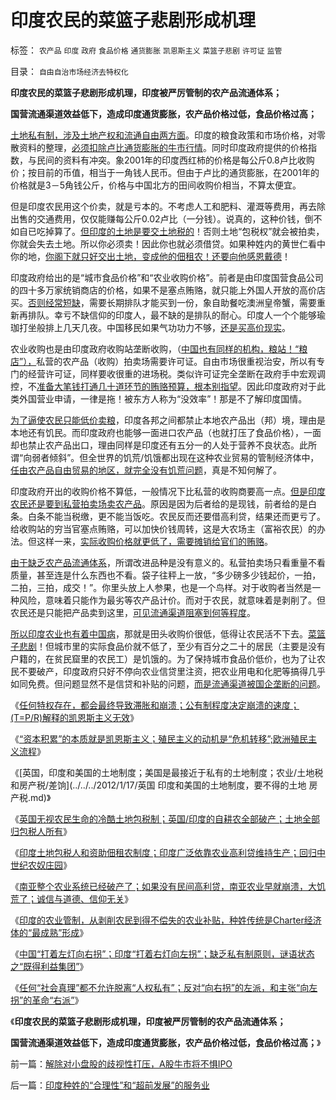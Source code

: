 # 印度农民的菜篮子悲剧形成机理

标签： `农产品` `印度` `政府` `食品价格` `通货膨胀` `凯恩斯主义` `菜篮子悲剧` `许可证` `监管` 

目录： `自由自治市场经济去特权化`

**印度农民的菜篮子悲剧形成机理，印度被严厉管制的农产品流通体系；**

**国营流通渠道效益低下，造成印度通货膨胀，农产品价格过低，食品价格过高；**

[土地私有制，涉及土地产权和流通自由两方面](../../../2011/11/17/中外传统农村的革命游戏规则.md)。印度的粮食政策和市场价格，对零散资料的整理，[必须扣除卢比通货膨胀的牛市行情](../../../2011/12/24/凯恩斯主义的GDP依赖于物价更快的上涨.md)。同时印度政府提供的价格指数，与民间的资料有冲突。象2001年的印度西红柿的价格是每公斤0.8卢比收购价；按目前的币值，相当于一角钱人民币。但由于卢比的通货膨胀，在2001年的价格就是3－5角钱公斤，价格与中国北方的田间收购价相当，不算太便宜。

但是印度农民用这个价卖，就是亏本的。不考虑人工和肥料、灌溉等费用，再去除出售的交通费用，仅仅能赚每公斤0.02卢比（一分钱）。说真的，这种价钱，倒不如自已吃掉算了。[但印度的土地是要交土地税的](../../../2011/3/10/圈地运动和农民工.md)！否则土地“包税权”就会被拍卖，你就会失去土地。所以你必须卖！因此你也就必须借贷。如果种姓内的黄世仁看中你的地，[你阁下就只好交出土地，变成他的佃租农！还要向他感恩戴德](../../../2011/12/12/英国工业革命时期“被解放的农奴”.md)！

印度政府给出的是“城市食品价格”和“农业收购价格”。前者是由印度国营食品公司的四十多万家统销商店的价格，如果不是塞点贿赂，就只能上外国人开放的高价店买。[否则经常短缺](../../../2010/12/29/平均短缺原理：物价上涨不回落！.md)，需要长期排队才能买到一份，象自助餐吃澳洲皇帝蟹，需要重新再排队。幸亏不缺信仰的印度人，最不缺的是排队的耐心。印度人一个个能够瑜珈打坐般排上几天几夜。中国移民如果气功功力不够，[还是买高价现实](../../../2011/6/11/监管越严,越是质次价高.md)。

农业收购也是由印度政府收购站垄断收购，（[中国也有同样的机构，粮站！“粮店”），](../../../2011/11/27/粮农系统是最大的国企，“向农村倾斜”与农民无关.md)私营的农产品（收购）拍卖场需要许可证。自由市场很重视治安，所以有专门的经营许可证，同样要收很重的进场税。类似许可证完全垄断在政府手中宏观调控，不[准备大笔钱打通几十道环节的贿赂预算，根本别指望](../../../2010/2/28/从专营权层层盘剥理解中国特色的黑社会.md)。因此印度政府对于此类外国营业申请，一律是拖！被东方人称为“没效率”！那是不了解印度国情。

[为了逼使农民只能低价卖粮](../../../2011/4/28/屯积居奇的贡献和期货的条件.md)，印度各邦之间都禁止本地农产品出（邦）境，理由是本地还有饥民。而印度政府也能够一面进口农产品（也就打压了食品价格），一面却也禁止农产品出口，理由同样是印度还有五分一的人处于营养不良状态。此所谓“向弱者倾斜”。但全世界的饥荒/饥饿都出现在这种农业贸易的管制经济体中，[任由农产品自由贸易的地区，就完全没有饥荒问题](../../../2011/4/28/解救菜篮子危机不能乱点鸳鸯谱.md)，真是不知何解了。

印度政府开出的收购价格不算低，一般情况下比私营的收购商要高一点。[但是印度农民还是要到私营拍卖场卖农产品](../../../2011/4/26/暴利自然平抑物价，增加农民收入.md)。原因是因为后者给的是现钱，前者给的是白条。白条不能当税缴，更不能当饭吃。农民反而还要借高利贷，结果还而更亏了。给收购站的穷当官塞点贿赂，可以加快价钱周转，这是大农场主（富裕农民）的办法。但这样一来，[实际收购价格就更低了，需要摊销给官们的贿赂](../../../2012/1/16/改革的利益绝大部分被Charter特权组织攫取；“腐败”推动了Charter经济体增长.md)。

[由于缺乏农产品流通体系](../../../2011/4/26/菜篮子悲剧只因市场干预.md)，所谓改进品种是没有意义的。私营拍卖场只看重量不看质量，甚至连是什么东西也不看。袋子往秤上一放，“多少磅多少钱起价，一拍，二拍，三拍，成交！”。你里头放上人参果，也是一个鸟样。对于收购者当然是一种风险，意味着只能作为最劣等农产品计价。而对于农民，就意味着是剥削了。但农民还是只能把产品卖到这里，[可见流通渠道阻塞到何等程度](../../../2011/3/13/流通是最根本的生产力.md)。

[所以印度农业也有着中国病](../../../2009/1/23/市场经济去特权化,市场是最强大的天然的平准工具.md)，那就是田头收购价很低，低得让农民活不下去。[菜篮子悲剧](../../../2011/4/29/菜篮子悲剧原因是国进民退.md)！但城市里的实际食品价就不低了，至少有百分之二十的居民（主要是没有户籍的，在贫民窟里的农民工）是饥饿的。为了保持城市食品价低价，也为了让农民不要破产，印度政府只好不停向农业信贷里注资，把农业用电和化肥等搞得几乎如同免费。但问题显然不是信贷和补贴的问题，[而是流通渠道被国企垄断的问题](../../../2009/3/30/&quot;市场即流通&quot;之粮食生产安全与物流安全.md)。

《[任何特权存在，都会最终导致滞胀和崩溃；公有制程度决定崩溃的速度；(T=P/R)解释的凯恩斯主义无效](../../../2012/1/16/凯恩斯主义作用于Charter经济体的机理和滞胀的公式.md)》

《[“资本积累”的本质就是凯恩斯主义；殖民主义的动机是“危机转移”;欧洲殖民主义流程](../../../2012/1/17/“资本积累”本质就是凯恩斯主义;欧洲殖民主义流程.md)》

《[英国，印度和美国的土地制度；美国是最接近于私有的土地制度；农业/土地税和房产税/差饷](../../../2012/1/17/英国 印度和美国的土地制度，要不得的土地 房产税.md)》

《[英国无视农民生命的冷酷土地包税制；英国/印度的自耕农全部破产；土地全部归包税人所有](../../../2012/1/17/英国无视农民生命的冷酷的级差地租包税制；.md)》

《[印度土地包税人和资助佃租农制度；印度广泛依靠农业高利贷维持生产；回归中世纪农奴庄园](../../../2012/1/17/印度土地包税人和资助佃租农制度；回归中世纪农奴庄园.md)》

《[南亚整个农业系统已经破产了；如果没有民间高利贷，南亚农业早就崩溃，大饥荒了；诚信与道德、信仰无关](../../../2012/1/18/印度农业已经破产，没有高利贷，农业已经崩溃.md)》

《[印度的农业管制，从剥削农民到得不偿失的农业补贴，种姓传统是Charter经济体的“最成熟”形成](../../../2012/1/18/印度农业已经破产，没有高利贷，农业已经崩溃.md)》

《[中国“打着左灯向右拐”；印度“打着右灯向左拐”；缺乏私有制原则，谜语状态之“既得利益集团”](../../../2012/1/18/中国“打着左灯向右拐”；印度“打着右灯向左拐”.md)》

《[任何“社会真理”都不允许脱离“人权私有”；反对“向右拐”的左派，和主张“向左拐”的革命“右派”](../../../2012/1/18/解除对小盘股的歧视性打压，A股牛市将不惧IPO.md)》

《**印度农民的菜篮子悲剧形成机理，印度被严厉管制的农产品流通体系；**

**国营流通渠道效益低下，造成印度通货膨胀，农产品价格过低，食品价格过高；**》

前一篇：[解除对小盘股的歧视性打压，A股牛市将不惧IPO](../../../2012/1/18/解除对小盘股的歧视性打压，A股牛市将不惧IPO.md)

后一篇：[印度种姓的“合理性”和“超前发展”的服务业](../../../2012/1/19/印度种姓的“合理性”和“超前发展”的服务业.md)